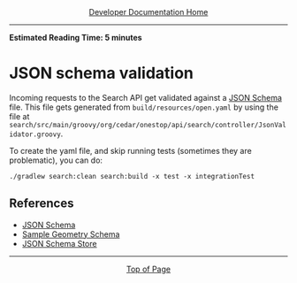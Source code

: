 <div align="center"><a href="/onestop/developer">Developer Documentation Home</a></div>
<hr>

**Estimated Reading Time: 5 minutes**
# JSON schema validation

Incoming requests to the Search API get validated against a [JSON Schema](http://json-schema.org/) file.  This file gets generated from `build/resources/open.yaml` by using the file at `search/src/main/groovy/org/cedar/onestop/api/search/controller/JsonValidator.groovy`.
 
To create the yaml file, and skip running tests (sometimes they are problematic), you can do:
 
 `./gradlew search:clean search:build -x test -x integrationTest`
 
## References

- [JSON Schema](http://json-schema.org/)
- [Sample Geometry Schema](https://github.com/fge/sample-json-schemas/blob/master/geojson/geometry.json)
- [JSON Schema Store](https://www.schemastore.org/)

<hr>
<div align="center"><a href="#">Top of Page</a></div>
